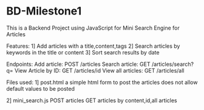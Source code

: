 # BD-Milestone1

This is a Backend Project using JavaScript for Mini Search Engine for Articles

Features:
1] Add articles with a title,content,tags
2] Search articles by keywords in the title or content
3] Sort search results by date

Endpoints:
Add article: POST /articles
Search article: GET /articles/search?q=
View Article by ID: GET /articles/id
View all articles: GET /articles/all

Files used:
1] post.html
a simple html form to post the articles
does not allow default values to be posted 

2] mini_search.js
POST articles
GET articles by content,id,all articles
